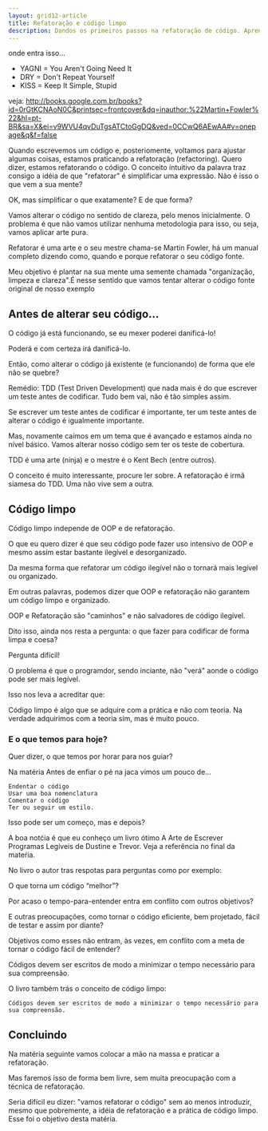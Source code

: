 ```yaml
---
layout: grid12-article
title: Refatoração e código limpo
description: Dandos os primeiros passos na refatoração de código. Aprenda a codificar de forma mais coesa.
---
```



onde entra isso...

+ YAGNI = You Aren't Going Need It
+ DRY = Don't Repeat Yourself
+ KISS = Keep It Simple, Stupid


veja:
http://books.google.com.br/books?id=0rGtKCNAoN0C&printsec=frontcover&dq=inauthor:%22Martin+Fowler%22&hl=pt-BR&sa=X&ei=v9WVU4qvDuTgsATCtoGgDQ&ved=0CCwQ6AEwAA#v=onepage&q&f=false


Quando escrevemos um código e, posteriomente, voltamos para ajustar algumas coisas, estamos praticando  a refatoração 
(refactoring). Quero dizer, estamos refatorando o código. O conceito intuitivo da palavra traz consigo a idéia de que
"refatorar" é simplificar uma expressão. Não é isso o que vem a sua mente? 

OK, mas simplificar o que exatamente? E de que forma?

Vamos alterar o código no sentido de clareza, pelo menos inicialmente. O problema é que não vamos utilizar nenhuma 
metodologia para isso, ou seja, vamos aplicar arte pura.

Refatorar é uma arte e o seu mestre chama-se Martin Fowler, há um manual completo dizendo como, quando e porque refatorar
o seu código fonte.

Meu objetivo é plantar na sua mente uma semente chamada "organização, limpeza e clareza".É nesse sentido que vamos 
tentar alterar o código fonte original de nosso exemplo


Antes de alterar seu código...
--

O código já está funcionando, se eu mexer poderei danificá-lo!

Poderá e com certeza irá danificá-lo.

Então, como alterar o código já existente (e funcionando) de forma que ele não se quebre?

Remédio: TDD (Test Driven Development) que nada mais é do que escrever um teste antes de codificar. Tudo bem vai, não é 
tão simples assim.

Se escrever um teste antes de codificar é importante, ter um teste antes de alterar o código é igualmente importante.

Mas, novamente caímos em um tema que é avançado e estamos ainda no nível básico. Vamos alterar nosso código sem ter os 
teste de cobertura.

TDD é uma arte (ninja) e o mestre é o Kent Bech (entre outros).

O conceito é muito interessante, procure ler sobre. A refatoração é irmã siamesa do TDD. Uma não vive sem a outra.



Código limpo
---


Código limpo independe de OOP e de refatoração.

O que eu quero dizer é que seu código pode fazer uso intensivo de OOP e mesmo assim estar bastante ilegível e desorganizado.

Da mesma forma que refatorar um código ilegível não o tornará mais legível ou organizado.

Em outras palavras, podemos dizer que OOP e refatoração não garantem um código limpo e organizado.

OOP e Refatoração são "caminhos" e não salvadores de código ilegível.

Dito isso, ainda nos resta a pergunta: o que fazer para codificar de forma limpa e coesa?

Pergunta difícil!

O problema é que o programdor, sendo inciante, não "verá" aonde o código pode ser mais legível.

Isso nos leva a acreditar que:

Código limpo é algo que se adquire com a prática e não com teoria. Na verdade adquirimos com a teoria sim, mas é muito pouco.


### E o que temos para hoje?

Quer dizer, o que temos por horar para nos guiar?

Na matéria Antes de enfiar o pé na jaca vimos um pouco de...

    Endentar o código
    Usar uma boa nomenclatura
    Comentar o código
    Ter ou seguir um estilo.

Isso pode ser um começo, mas e depois?

A boa notćia é que eu conheço um livro ótimo A Arte de Escrever Programas Legíveis de Dustine e Trevor. Veja a referência
no final da mateŕia.

No livro o autor tras respotas para perguntas como por exemplo:

O que torna um código “melhor”?

Por acaso o tempo-para-entender entra em conflito com outros objetivos?

E outras preocupações, como tornar o código eficiente, bem projetado, fácil de testar e assim por diante?

Objetivos como esses não entram, às vezes, em conflito com a meta de tornar o código fácil de entender?

Códigos devem ser escritos de modo a minimizar o tempo necessário para sua compreensão.

O livro também trás o conceito de código limpo:

    Códigos devem ser escritos de modo a minimizar o tempo necessário para sua compreensão.


Concluindo
---

Na matéria seguinte vamos colocar a mão na massa e praticar a refatoração.

Mas faremos isso de forma bem livre, sem muita preocupação com a técnica de refatoração.

Seria difícil eu dizer: "vamos refatorar o código" sem ao menos introduzir, mesmo que pobremente, a idéia de refatoração
e a prática de código limpo. Esse foi o objetivo desta matéria.
